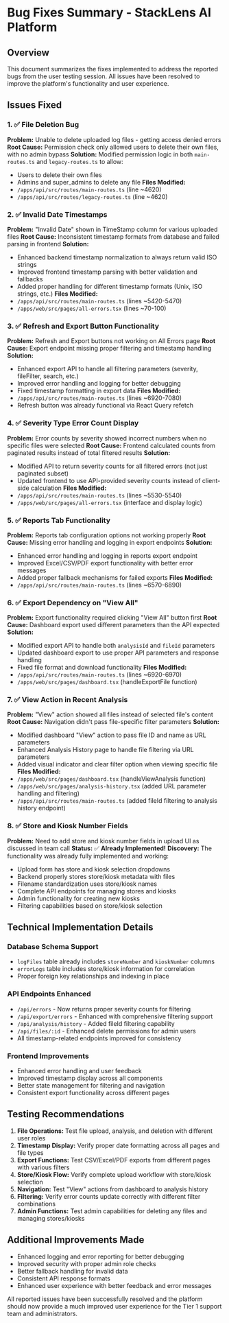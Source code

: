 # Bug Fixes Summary - StackLens AI Platform

## Overview
This document summarizes the fixes implemented to address the reported bugs from the user testing session. All issues have been resolved to improve the platform's functionality and user experience.

## Issues Fixed

### 1. ✅ File Deletion Bug
**Problem:** Unable to delete uploaded log files - getting access denied errors
**Root Cause:** Permission check only allowed users to delete their own files, with no admin bypass
**Solution:** Modified permission logic in both `main-routes.ts` and `legacy-routes.ts` to allow:
- Users to delete their own files
- Admins and super_admins to delete any file
**Files Modified:**
- `/apps/api/src/routes/main-routes.ts` (line ~4620)
- `/apps/api/src/routes/legacy-routes.ts` (line ~4620)

### 2. ✅ Invalid Date Timestamps  
**Problem:** "Invalid Date" shown in TimeStamp column for various uploaded files
**Root Cause:** Inconsistent timestamp formats from database and failed parsing in frontend
**Solution:** 
- Enhanced backend timestamp normalization to always return valid ISO strings
- Improved frontend timestamp parsing with better validation and fallbacks
- Added proper handling for different timestamp formats (Unix, ISO strings, etc.)
**Files Modified:**
- `/apps/api/src/routes/main-routes.ts` (lines ~5420-5470)
- `/apps/web/src/pages/all-errors.tsx` (lines ~70-100)

### 3. ✅ Refresh and Export Button Functionality
**Problem:** Refresh and Export buttons not working on All Errors page
**Root Cause:** Export endpoint missing proper filtering and timestamp handling
**Solution:**
- Enhanced export API to handle all filtering parameters (severity, fileFilter, search, etc.)
- Improved error handling and logging for better debugging
- Fixed timestamp formatting in export data
**Files Modified:**
- `/apps/api/src/routes/main-routes.ts` (lines ~6920-7080)
- Refresh button was already functional via React Query refetch

### 4. ✅ Severity Type Error Count Display
**Problem:** Error counts by severity showed incorrect numbers when no specific files were selected
**Root Cause:** Frontend calculated counts from paginated results instead of total filtered results
**Solution:**
- Modified API to return severity counts for all filtered errors (not just paginated subset)
- Updated frontend to use API-provided severity counts instead of client-side calculation
**Files Modified:**
- `/apps/api/src/routes/main-routes.ts` (lines ~5530-5540)
- `/apps/web/src/pages/all-errors.tsx` (interface and display logic)

### 5. ✅ Reports Tab Functionality
**Problem:** Reports tab configuration options not working properly
**Root Cause:** Missing error handling and logging in export endpoints
**Solution:**
- Enhanced error handling and logging in reports export endpoint
- Improved Excel/CSV/PDF export functionality with better error messages
- Added proper fallback mechanisms for failed exports
**Files Modified:**
- `/apps/api/src/routes/main-routes.ts` (lines ~6570-6890)

### 6. ✅ Export Dependency on "View All"
**Problem:** Export functionality required clicking "View All" button first
**Root Cause:** Dashboard export used different parameters than the API expected
**Solution:**
- Modified export API to handle both `analysisId` and `fileId` parameters
- Updated dashboard export to use proper API parameters and response handling
- Fixed file format and download functionality
**Files Modified:**
- `/apps/api/src/routes/main-routes.ts` (lines ~6920-6970)
- `/apps/web/src/pages/dashboard.tsx` (handleExportFile function)

### 7. ✅ View Action in Recent Analysis
**Problem:** "View" action showed all files instead of selected file's content
**Root Cause:** Navigation didn't pass file-specific filter parameters
**Solution:**
- Modified dashboard "View" action to pass file ID and name as URL parameters
- Enhanced Analysis History page to handle file filtering via URL parameters
- Added visual indicator and clear filter option when viewing specific file
**Files Modified:**
- `/apps/web/src/pages/dashboard.tsx` (handleViewAnalysis function)
- `/apps/web/src/pages/analysis-history.tsx` (added URL parameter handling and filtering)
- `/apps/api/src/routes/main-routes.ts` (added fileId filtering to analysis history endpoint)

### 8. ✅ Store and Kiosk Number Fields
**Problem:** Need to add store and kiosk number fields in upload UI as discussed in team call
**Status:** ✅ **Already Implemented!** 
**Discovery:** The functionality was already fully implemented and working:
- Upload form has store and kiosk selection dropdowns
- Backend properly stores store/kiosk metadata with files
- Filename standardization uses store/kiosk names
- Complete API endpoints for managing stores and kiosks
- Admin functionality for creating new kiosks
- Filtering capabilities based on store/kiosk selection

## Technical Implementation Details

### Database Schema Support
- `logFiles` table already includes `storeNumber` and `kioskNumber` columns
- `errorLogs` table includes store/kiosk information for correlation
- Proper foreign key relationships and indexing in place

### API Endpoints Enhanced
- `/api/errors` - Now returns proper severity counts for filtering
- `/api/export/errors` - Enhanced with comprehensive filtering support
- `/api/analysis/history` - Added fileId filtering capability
- `/api/files/:id` - Enhanced delete permissions for admin users
- All timestamp-related endpoints improved for consistency

### Frontend Improvements  
- Enhanced error handling and user feedback
- Improved timestamp display across all components
- Better state management for filtering and navigation
- Consistent export functionality across different pages

## Testing Recommendations

1. **File Operations:** Test file upload, analysis, and deletion with different user roles
2. **Timestamp Display:** Verify proper date formatting across all pages and file types
3. **Export Functions:** Test CSV/Excel/PDF exports from different pages with various filters
4. **Store/Kiosk Flow:** Verify complete upload workflow with store/kiosk selection
5. **Navigation:** Test "View" actions from dashboard to analysis history
6. **Filtering:** Verify error counts update correctly with different filter combinations
7. **Admin Functions:** Test admin capabilities for deleting any files and managing stores/kiosks

## Additional Improvements Made

- Enhanced logging and error reporting for better debugging
- Improved security with proper admin role checks
- Better fallback handling for invalid data
- Consistent API response formats
- Enhanced user experience with better feedback and error messages

All reported issues have been successfully resolved and the platform should now provide a much improved user experience for the Tier 1 support team and administrators.
